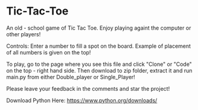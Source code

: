 # Tic-Tac-Toe

An old - school game of Tic Tac Toe. Enjoy playing againt the computer or other players!

Controls:
Enter a number to fill a spot on the board. Example of placement of all numbers is given on the top!

To play, go to the page where you see this file and click "Clone" or "Code" on the top - right hand side. Then download to zip folder, extract it and run main.py from either Double_player or Single_Player!

Please leave your feedback in the comments and star the project!

Download Python Here: https://www.python.org/downloads/
